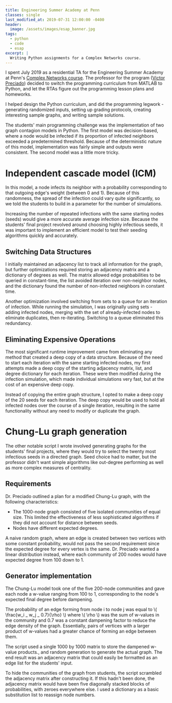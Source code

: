 ```yaml
---
title: Engineering Summer Academy at Penn
classes: single
last_modified_at: 2019-07-31 12:00:00 -0400
header:
  image: /assets/images/esap_banner.jpg
tags:
  - python
  - code
  - esap
excerpt: |
  Writing Python assignments for a Complex Networks course.
---
```


I spent July 2019 as a residential TA for the Engineering Summer Academy at
Penn's
[Complex Networks course](https://esap.seas.upenn.edu/courses/engineering-complex-networks/).
The professor for the program
([Victor Preciado](https://sites.google.com/site/victormpreciado/)) decided to
switch the programming curriculum from MATLAB to Python, and let the RTAs figure
out the programming lesson plans and homeworks.

I helped design the Python curriculum, and did the programming legwork -
generating randomized inputs, setting up grading protocols, creating interesting
sample graphs, and writing sample solutions.

The students' main programming challenge was the implementation of two graph
contagion models in Python. The first model was decision-based, where a node
would be infected if its proportion of infected neighbors exceeded a
predetermined threshold. Because of the deterministic nature of this model,
implementation was fairly simple and outputs were consistent. The second model
was a little more tricky.

# Independent cascade model (ICM)

In this model, a node infects its neighbor with a probability corresponding to
that outgoing edge's weight (between 0 and 1). Because of this randomness, the
spread of the infection could vary quite significantly, so we told the students
to build in a parameter for the number of simulations.

Increasing the number of repeated infections with the same starting nodes
(seeds) would give a more accurate average infection size. Because the students'
final project revolved around choosing highly infectious seeds, it was important
to implement an efficient model to test their seeding algorithms quickly and
accurately.

## Switching Data Structures

I initially maintained an adjacency list to track all information for the graph,
but further optimizations required storing an adjacency matrix and a dictionary
of degrees as well. The matrix allowed edge probabilities to be queried in
constant-time, the list avoided iteration over non-neighbor nodes, and the
dictionary found the number of non-infected neighbors in constant time.

Another optimization involved switching from sets to a queue for an iteration of
infection. While running the simulation, I was originally using sets - adding
infected nodes, merging with the set of already-infected nodes to eliminate
duplicates, then re-iterating. Switching to a queue eliminated this redundancy.

## Eliminating Expensive Operations

The most significant runtime improvement came from eliminating any method that
created a deep copy of a data structure. Because of the need to start each
iteration with the same starting infected nodes, my first attempts made a deep
copy of the starting adjacency matrix, list, and degree dictionary for each
iteration. These were then modified during the infection simulation, which made
individual simulations very fast, but at the cost of an expensive deep copy.

Instead of copying the entire graph structure, I opted to make a deep copy of
the 20 seeds for each iteration. The deep copy would be used to hold all
infected nodes over the course of a single iteration, resulting in the same
functionality without any need to modify or duplicate the graph.

# Chung-Lu graph generation

The other notable script I wrote involved generating graphs for the students'
final projects, where they would try to select the twenty most infectious seeds
in a directed graph. Seed choice had to matter, but the professor didn't want
simple algorithms like out-degree performing as well as more complex measures of
centrality.

## Requirements

Dr. Preciado outlined a plan for a modified Chung-Lu graph, with the following
characteristics:

- The 1000-node graph consisted of five isolated communities of equal size. This
  limited the effectiveness of less sophisticated algorithms if they did not
  account for distance between seeds.</li>
- Nodes have different expected degrees.

A naive random graph, where an edge is created between two vertices with some
constant probability, would not pass the second requirement since the expected
degree for every vertex is the same. Dr. Preciado wanted a linear distribution
instead, where each community of 200 nodes would have expected degree from 100
down to 1.

## Generator implementation

The Chung-Lu model took one of the five 200-node communities and gave each node
a w-value ranging from 100 to 1, corresponding to the node's expected final
degree before dampening.

The probability of an edge forming from node i to node j was equal to \\(
\frac{w_i _ w_j _ 0.7}{\rho} \\) where \\( \rho \\) was the sum of w-values in
the community and 0.7 was a constant dampening factor to reduce the edge density
of the graph. Essentially, pairs of vertices with a larger product of w-values
had a greater chance of forming an edge between them.

The script used a single 1000 by 1000 matrix to store the dampened w-value
products., and random generation to generate the actual graph. The end result
was an adjacency matrix that could easily be formatted as an edge list for the
students' input.

To hide the communities of the graph from students, the script scrambled the
adjacency matrix after constructing it. If this hadn't been done, the adjacency
matrix would have been five diagonally stacked blocks of probabilities, with
zeroes everywhere else. I used a dictionary as a basic substitution list to
reassign node numbers.

